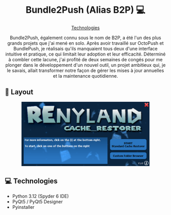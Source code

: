 
<h1 align="center" style="font-weight: bold;">Bundle2Push (Alias B2P) 💻</h1>

<p align="center">
<a href="#tech">Technologies</a>
<!-- <a href="#started">Getting Started</a> -->

 
</p>


<p align="center">Bundle2Push, également connu sous le nom de B2P, a été l'un des plus grands projets que j'ai mené en solo. Après avoir travaillé sur OctoPush et BundlePush, je réalisais qu'ils manquaient tous deux d'une interface intuitive et pratique, ce qui limitait leur adoption et leur efficacité. Déterminé à combler cette lacune, j'ai profité de deux semaines de congés pour me plonger dans le développement d'un nouvel outil, un projet ambitieux qui, je le savais, allait transformer notre façon de gérer les mises à jour annuelles et la maintenance quotidienne.</p>


<p align="center">
<!-- <a href="http://kashi.world.free.fr/REnyland/index.html">💻 Visiter le projet</a> -->
</p>

<h2 id="layout">🎨 Layout</h2>

<p align="center">

<img src="https://raw.githubusercontent.com/KSH-Soft/RENYLAND_Cache_Restorer/refs/heads/main/GUI.png" alt="GUI" width="400px">
</p>

<h2 id="tech">💻 Technologies</h2>

- Python 3.12 (Spyder 6 IDE)
- PyQt5 / PyQt5 Designer
- Pyinstaller

